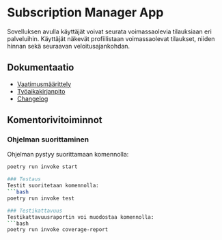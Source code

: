 # Subscription Manager App
Sovelluksen avulla käyttäjät voivat seurata voimassaolevia tilauksiaan eri palveluihin. Käyttäjät näkevät profiilistaan voimassaolevat tilaukset, niiden hinnan sekä seuraavan veloitusajankohdan.

## Dokumentaatio
- [Vaatimusmäärittely](https://github.com/imhlas/ot-harjoitustyo/blob/master/harjoitustyo/dokumentaatio/vaatimusmaarittely.md)
- [Työaikakirjanpito](https://github.com/imhlas/ot-harjoitustyo/blob/master/harjoitustyo/dokumentaatio/tuntikirjanpito.md)
- [Changelog](https://github.com/imhlas/ot-harjoitustyo/blob/master/harjoitustyo/dokumentaatio/changelog.md)

## Komentorivitoiminnot
### Ohjelman suorittaminen
Ohjelman pystyy suorittamaan komennolla:
```bash
poetry run invoke start

### Testaus
Testit suoritetaan komennolla:
```bash
poetry run invoke test

### Testikattavuus
Testikattavuusraportin voi muodostaa komennolla:
```bash
poetry run invoke coverage-report

